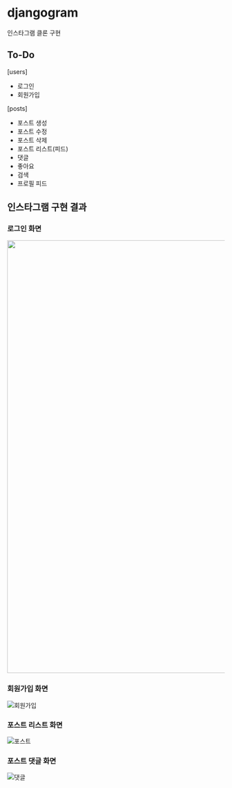 # djangogram
인스타그램 클론 구현


## To-Do
[users]
- 로그인
- 회원가입

[posts]
- 포스트 생성
- 포스트 수정
- 포스트 삭제
- 포스트 리스트(피드)
- 댓글
- 좋아요
- 검색
- 프로필 피드

## 인스타그램 구현 결과

### 로그인 화면
<img src="https://user-images.githubusercontent.com/68969252/91634748-b3d91e00-ea2d-11ea-8d3b-6c9e2275b7e6.PNG" width="1000">

### 회원가입 화면
![회원가입](https://user-images.githubusercontent.com/68969252/91634792-13372e00-ea2e-11ea-807d-17ac059477e9.PNG)

### 포스트 리스트 화면
![포스트](https://user-images.githubusercontent.com/68969252/91852992-880f9f80-ec9c-11ea-9071-c924997f69f6.PNG)

### 포스트 댓글 화면
![댓글](https://user-images.githubusercontent.com/68969252/91995654-0ccced00-ed73-11ea-9893-5461d70026c1.PNG)
